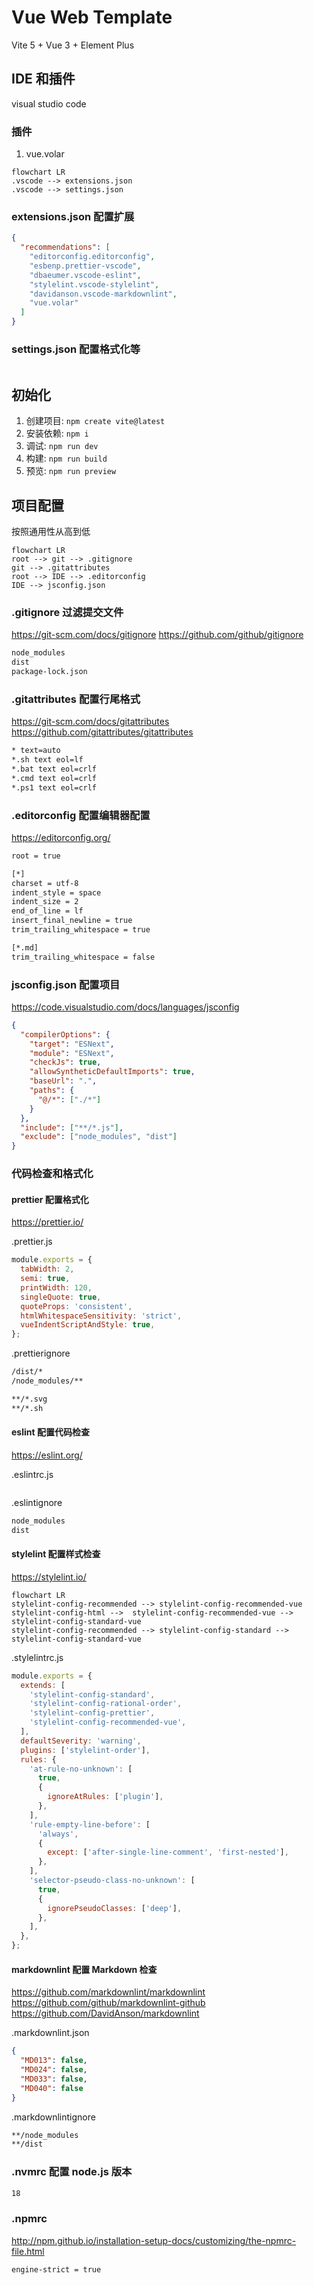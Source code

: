 # Vue Web Template

Vite 5 + Vue 3 + Element Plus

## IDE 和插件

visual studio code

### 插件

1. vue.volar

```mermaid
flowchart LR
.vscode --> extensions.json
.vscode --> settings.json
```

### extensions.json 配置扩展

```json
{
  "recommendations": [
    "editorconfig.editorconfig",
    "esbenp.prettier-vscode",
    "dbaeumer.vscode-eslint",
    "stylelint.vscode-stylelint",
    "davidanson.vscode-markdownlint",
    "vue.volar"
  ]
}
```

### settings.json 配置格式化等

```json

```

## 初始化

1. 创建项目: `npm create vite@latest`
1. 安装依赖: `npm i`
1. 调试: `npm run dev`
1. 构建: `npm run build`
1. 预览: `npm run preview`

## 项目配置

按照通用性从高到低

```mermaid
flowchart LR
root --> git --> .gitignore
git --> .gitattributes
root --> IDE --> .editorconfig
IDE --> jsconfig.json
```

### .gitignore 过滤提交文件

<https://git-scm.com/docs/gitignore>
<https://github.com/github/gitignore>

```bash
node_modules
dist
package-lock.json
```

### .gitattributes 配置行尾格式

<https://git-scm.com/docs/gitattributes>
<https://github.com/gitattributes/gitattributes>

```bash
* text=auto
*.sh text eol=lf
*.bat text eol=crlf
*.cmd text eol=crlf
*.ps1 text eol=crlf
```

### .editorconfig 配置编辑器配置

<https://editorconfig.org/>

```bash
root = true

[*]
charset = utf-8
indent_style = space
indent_size = 2
end_of_line = lf
insert_final_newline = true
trim_trailing_whitespace = true

[*.md]
trim_trailing_whitespace = false
```

### jsconfig.json 配置项目

<https://code.visualstudio.com/docs/languages/jsconfig>

```json
{
  "compilerOptions": {
    "target": "ESNext",
    "module": "ESNext",
    "checkJs": true,
    "allowSyntheticDefaultImports": true,
    "baseUrl": ".",
    "paths": {
      "@/*": ["./*"]
    }
  },
  "include": ["**/*.js"],
  "exclude": ["node_modules", "dist"]
}
```

### 代码检查和格式化

#### prettier 配置格式化

<https://prettier.io/>

.prettier.js

```js
module.exports = {
  tabWidth: 2,
  semi: true,
  printWidth: 120,
  singleQuote: true,
  quoteProps: 'consistent',
  htmlWhitespaceSensitivity: 'strict',
  vueIndentScriptAndStyle: true,
};
```

.prettierignore

```bash
/dist/*
/node_modules/**

**/*.svg
**/*.sh
```

#### eslint 配置代码检查

<https://eslint.org/>

.eslintrc.js

```js

```

.eslintignore

```bash
node_modules
dist
```

#### stylelint 配置样式检查

<https://stylelint.io/>

```mermaid
flowchart LR
stylelint-config-recommended --> stylelint-config-recommended-vue
stylelint-config-html -->  stylelint-config-recommended-vue --> stylelint-config-standard-vue
stylelint-config-recommended --> stylelint-config-standard --> stylelint-config-standard-vue
```

.stylelintrc.js

```js
module.exports = {
  extends: [
    'stylelint-config-standard',
    'stylelint-config-rational-order',
    'stylelint-config-prettier',
    'stylelint-config-recommended-vue',
  ],
  defaultSeverity: 'warning',
  plugins: ['stylelint-order'],
  rules: {
    'at-rule-no-unknown': [
      true,
      {
        ignoreAtRules: ['plugin'],
      },
    ],
    'rule-empty-line-before': [
      'always',
      {
        except: ['after-single-line-comment', 'first-nested'],
      },
    ],
    'selector-pseudo-class-no-unknown': [
      true,
      {
        ignorePseudoClasses: ['deep'],
      },
    ],
  },
};
```

#### markdownlint 配置 Markdown 检查

<https://github.com/markdownlint/markdownlint>
<https://github.com/github/markdownlint-github>
<https://github.com/DavidAnson/markdownlint>

.markdownlint.json

```json
{
  "MD013": false,
  "MD024": false,
  "MD033": false,
  "MD040": false
}
```

.markdownlintignore

```bash
**/node_modules
**/dist
```

### .nvmrc 配置 node.js 版本

```bash
18
```

### .npmrc

<http://npm.github.io/installation-setup-docs/customizing/the-npmrc-file.html>

```bash
engine-strict = true
```
